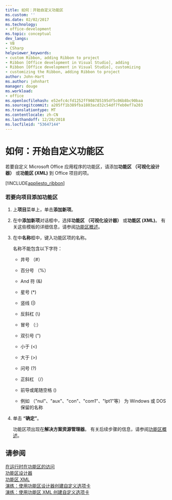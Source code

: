 ```yaml
---
title: 如何：开始自定义功能区
ms.custom: ''
ms.date: 02/02/2017
ms.technology:
- office-development
ms.topic: conceptual
dev_langs:
- VB
- CSharp
helpviewer_keywords:
- custom Ribbon, adding Ribbon to project
- Ribbon [Office development in Visual Studio], adding
- Ribbon [Office development in Visual Studio], customizing
- customizing the Ribbon, adding Ribbon to project
author: John-Hart
ms.author: johnhart
manager: douge
ms.workload:
- office
ms.openlocfilehash: e52efc4cfd1252ff908785195df5c06b8bc90baa
ms.sourcegitcommit: a205ff1b389fba1803acd32c54df7feb0ef7a203
ms.translationtype: MT
ms.contentlocale: zh-CN
ms.lasthandoff: 12/20/2018
ms.locfileid: "53647144"
---
```

# <a name="how-to-get-started-customizing-the-ribbon"></a>如何：开始自定义功能区
  若要自定义 Microsoft Office 应用程序的功能区，请添加**功能区 （可视化设计器）** 或**功能区 (XML)** 到 Office 项目的项。  
  
 [!INCLUDE[appliesto_ribbon](../vsto/includes/appliesto-ribbon-md.md)]  
  
### <a name="to-add-a-ribbon-to-a-project"></a>若要向项目添加功能区  
  
1. 上**项目**菜单上，单击**添加新项**。  
  
2. 在中**添加新项**对话框中，选择**功能区 （可视化设计器）** 或**功能区 (XML)**。 有关这些模板的详细信息，请参阅[功能区概述](../vsto/ribbon-overview.md)。  
  
3. 在中**名称**框中，键入功能区项的名称。  
  
    名称不能包含以下字符：  
  
   -   井号 （#）  
  
   -   百分号 （%）  
  
   -   And 符 (&)  
  
   -   星号 (*)  
  
   -   竖线 (|)  
  
   -   反斜杠 (\\)  
  
   -   冒号 （:）  
  
   -   双引号 (")  
  
   -   小于 (\<)  
  
   -   大于 (>)  
  
   -   问号 (?)  
  
   -   正斜杠 （/）  
  
   -   前导或尾随空格 ()  
  
   -   例如 （"nul"、"aux"、"con"、"com1"、"lpt1"等） 为 Windows 或 DOS 保留的名称  
  
4. 单击 **“确定”**。  
  
   功能区项出现在**解决方案资源管理器**。 有关后续步骤的信息，请参阅[功能区概述](../vsto/ribbon-overview.md)。  
  
## <a name="see-also"></a>请参阅  
 [在运行时在功能区的访问](../vsto/accessing-the-ribbon-at-run-time.md)   
 [功能区设计器](../vsto/ribbon-designer.md)   
 [功能区 XML](../vsto/ribbon-xml.md)   
 [演练：使用功能区设计器创建自定义选项卡](../vsto/walkthrough-creating-a-custom-tab-by-using-the-ribbon-designer.md)   
 [演练：使用功能区 XML 创建自定义选项卡](../vsto/walkthrough-creating-a-custom-tab-by-using-ribbon-xml.md)  
  
  